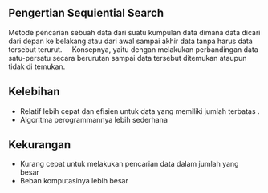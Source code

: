 ## Pengertian Sequiential Search
Metode pencarian sebuah data dari suatu kumpulan data dimana data dicari dari depan ke belakang atau dari awal sampai akhir data tanpa harus data tersebut terurut.     
Konsepnya, yaitu dengan melakukan perbandingan data satu-persatu secara berurutan sampai data tersebut ditemukan ataupun tidak di temukan.

## Kelebihan
- Relatif lebih cepat dan efisien untuk data yang memiliki jumlah terbatas .
- Algoritma perogrammannya lebih sederhana 
## Kekurangan
- Kurang cepat untuk melakukan pencarian data dalam jumlah yang besar 
- Beban komputasinya lebih besar
